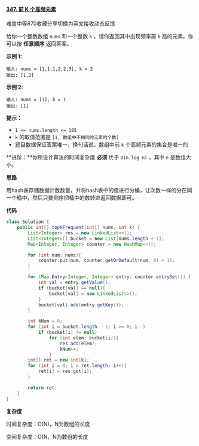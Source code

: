 #### [347. 前 K 个高频元素](https://leetcode-cn.com/problems/top-k-frequent-elements/)

难度中等870收藏分享切换为英文接收动态反馈

给你一个整数数组 `nums` 和一个整数 `k` ，请你返回其中出现频率前 `k` 高的元素。你可以按 **任意顺序** 返回答案。

 

**示例 1:**

```
输入: nums = [1,1,1,2,2,3], k = 2
输出: [1,2]
```

**示例 2:**

```
输入: nums = [1], k = 1
输出: [1]
```

 

**提示：**

- `1 <= nums.length <= 105`
- `k` 的取值范围是 `[1, 数组中不相同的元素的个数]`
- 题目数据保证答案唯一，换句话说，数组中前 `k` 个高频元素的集合是唯一的

 

**进阶：**你所设计算法的时间复杂度 **必须** 优于 `O(n log n)` ，其中 `n` 是数组大小。

**思路**

用hash表存储数据计数数量，并将hash表中的值进行分桶，让次数一样的分在同一个桶中，然后只要倒序把桶中的数转进返回数据即可。

**代码**

```java
class Solution {
    public int[] topKFrequent(int[] nums, int k) {
        List<Integer> res = new LinkedList<>();
        List<Integer>[] bucket = new List[nums.length + 1];
        Map<Integer, Integer> counter = new HashMap<>();

        for (int num: nums){
            counter.put(num, counter.getOrDefault(num, 0) + 1);
        }

        for (Map.Entry<Integer, Integer> entry: counter.entrySet()) {
            int val = entry.getValue();
            if (bucket[val] == null){
                bucket[val] = new LinkedList<>();
            }
            bucket[val].add(entry.getKey());
        }

        int kNum = 0;
        for (int i = bucket.length - 1; i >= 0; i--)
            if (bucket[i] != null)
                for (int elem: bucket[i]){
                    res.add(elem);
                    kNum++;
                }
        int[] ret = new int[k];
        for (int i = 0; i < ret.length; i++){
            ret[i] = res.get(i);
        }

        return ret;
    }
}
```

**复杂度**

时间复杂度：O(N)，N为数组的长度

空间复杂度：O(N，N为数组的长度
